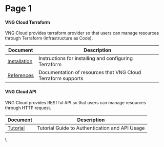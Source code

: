 # Page 1

#### VNG Cloud Terraform <a href="#apis-and-iac-vngcloudterraform" id="apis-and-iac-vngcloudterraform"></a>

VNG Cloud provides terraform provider so that users can manage resources through Terraform (Infrastructure as Code).

| Document                                                                            | Description                                                  |
| ----------------------------------------------------------------------------------- | ------------------------------------------------------------ |
| [Installation](https://docs.vngcloud.vn/pages/viewpage.action?pageId=49650381)      | Instructions for installing and configuring Terraform        |
| [References](https://registry.terraform.io/providers/vngcloud/vngcloud/latest/docs) | Documentation of resources that VNG Cloud Terraform supports |

#### VNG Cloud API <a href="#apis-and-iac-vngcloudapi" id="apis-and-iac-vngcloudapi"></a>

VNG Cloud provides RESTful API so that users can manage resources through HTTP request.

| Document                                  | Description                                    |
| ----------------------------------------- | ---------------------------------------------- |
| [Tutorial](https://docs.api.vngcloud.vn/) | Tutorial Guide to Authentication and API Usage |

\
